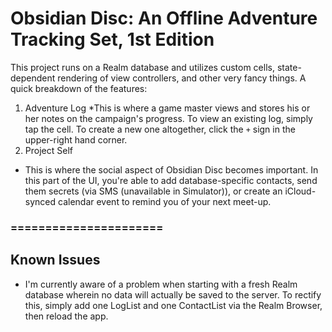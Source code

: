 # Obsidian Disc: An Offline Adventure Tracking Set, 1st Edition
This project runs on a Realm database and utilizes custom cells, state-dependent rendering of view controllers, and other very fancy things. A quick breakdown of the features: 
1. Adventure Log
  *This is where a game master views and stores his or her notes on the campaign's progress.  To view an existing log, simply tap the cell. To create a new one altogether, click the `+` sign in the upper-right hand corner.
2. Project Self
  * This is where the social aspect of Obsidian Disc becomes important. In this part of the UI, you're able to add database-specific contacts, send them secrets (via SMS (unavailable in Simulator)), or create an iCloud-synced calendar event to remind you of your next meet-up.
### ======================
## Known Issues
* I'm currently aware of a problem when starting with a fresh Realm database wherein no data will actually be saved to the server. To rectify this, simply add one LogList and one ContactList via the Realm Browser, then reload the app. 
